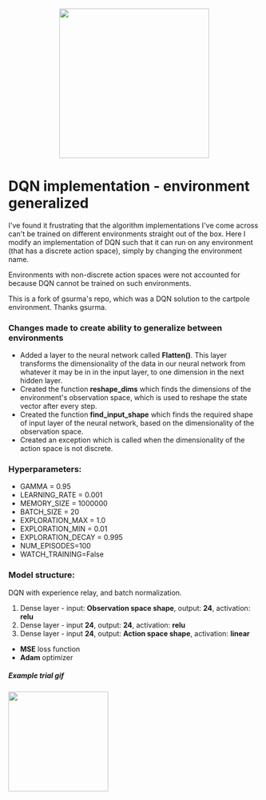 <h3 align="center">
  <img src="assets/cartpole_icon_web.png" width="300">
</h3>

# DQN implementation - environment generalized
I've found it frustrating that the algorithm implementations I've come across can't be trained on different environments straight out of the box. Here I modify an implementation of DQN such that it can run on any environment (that has a discrete action space), simply by changing the environment name. 

Environments with non-discrete action spaces were not accounted for because DQN cannot be trained on such environments.

This is a fork of gsurma's repo, which was a DQN solution to the cartpole environment. Thanks gsurma.

### Changes made to create ability to generalize between environments
* Added a layer to the neural network called **Flatten()**. This layer transforms the dimensionality of the data in our neural network from whatever it may be in in the input layer, to one dimension in the next hidden layer.
* Created the function **reshape_dims** which finds the dimensions of the environment's observation space, which is used to reshape the state vector after every step.
* Created the function **find_input_shape** which finds the required shape of input layer of the neural network, based on the dimensionality of the observation space.
* Created an exception which is called when the dimensionality of the action space is not discrete.

### Hyperparameters:

* GAMMA = 0.95
* LEARNING_RATE = 0.001
* MEMORY_SIZE = 1000000
* BATCH_SIZE = 20
* EXPLORATION_MAX = 1.0
* EXPLORATION_MIN = 0.01
* EXPLORATION_DECAY = 0.995
* NUM_EPISODES=100
* WATCH_TRAINING=False

### Model structure:
DQN with experience relay, and batch normalization.

1. Dense layer - input: **Observation space shape**, output: **24**, activation: **relu**
2. Dense layer - input **24**, output: **24**, activation: **relu**
3. Dense layer - input **24**, output: **Action space shape**, activation: **linear**

* **MSE** loss function
* **Adam** optimizer

##### Example trial gif

<img src="assets/cartpole_example.gif" width="200">



